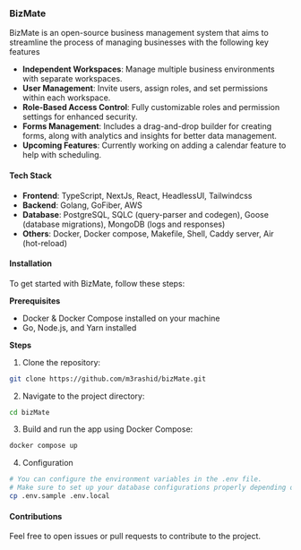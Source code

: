 ### BizMate

BizMate is an open-source business management system that aims to streamline the process of managing businesses with the following key features

- **Independent Workspaces**: Manage multiple business environments with separate workspaces.
- **User Management**: Invite users, assign roles, and set permissions within each workspace.
- **Role-Based Access Control**: Fully customizable roles and permission settings for enhanced security.
- **Forms Management**: Includes a drag-and-drop builder for creating forms, along with analytics and insights for better data management.
- **Upcoming Features**: Currently working on adding a calendar feature to help with scheduling.

#### Tech Stack

- **Frontend**: TypeScript, NextJs, React, HeadlessUI, Tailwindcss
- **Backend**: Golang, GoFiber, AWS
- **Database**: PostgreSQL, SQLC (query-parser and codegen), Goose (database migrations), MongoDB (logs and responses)
- **Others**: Docker, Docker compose, Makefile, Shell, Caddy server, Air (hot-reload)

#### Installation

To get started with BizMate, follow these steps:

**Prerequisites**

- Docker & Docker Compose installed on your machine
- Go, Node.js, and Yarn installed

**Steps**

1. Clone the repository:

```bash
git clone https://github.com/m3rashid/bizMate.git
```

2. Navigate to the project directory:

```bash
cd bizMate
```

3. Build and run the app using Docker Compose:

```bash
docker compose up
```

4. Configuration

```bash
# You can configure the environment variables in the .env file.
# Make sure to set up your database configurations properly depending on your development or production environment.
cp .env.sample .env.local
```

#### Contributions

Feel free to open issues or pull requests to contribute to the project.
